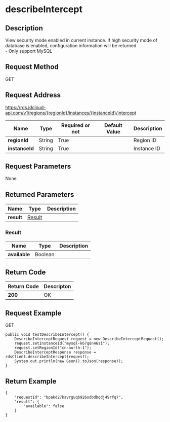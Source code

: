 # describeIntercept


## Description
View security mode enabled in current instance. If high security mode of database is enabled, configuration information will be returned<br>- Only support MySQL

## Request Method
GET

## Request Address
https://rds.jdcloud-api.com/v1/regions/{regionId}/instances/{instanceId}/intercept

|Name|Type|Required or not|Default Value|Description|
|---|---|---|---|---|
|**regionId**|String|True| |Region ID|
|**instanceId**|String|True| |Instance ID|

## Request Parameters
None


## Returned Parameters
|Name|Type|Description|
|---|---|---|
|**result**|[Result](describeintercept#result)| |

### <div id="result">Result</div>
|Name|Type|Description|
|---|---|---|
|**available**|Boolean| |

## Return Code
|Return Code|Descripton|
|---|---|
|**200**|OK|

## Request Example
GET
```
public void testDescribeIntercept() {
    DescribeInterceptRequest request = new DescribeInterceptRequest();
    request.setInstanceId("mysql-k67q8n46si");
    request.setRegionId("cn-north-1");
    DescribeInterceptResponse response = rdsClient.describeIntercept(request);
    System.out.println(new Gson().toJson(response));
}

```

## Return Example
```
{
    "requestId": "bpakd27kavrguqb926odbdbqdj49rfq7", 
    "result": {
        "available": false
    }
}
```
